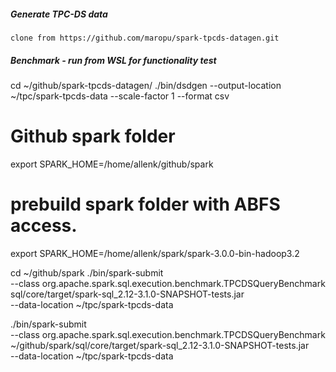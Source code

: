##### Generate TPC-DS data

    clone from https://github.com/maropu/spark-tpcds-datagen.git

##### Benchmark - run from WSL for functionality test

cd ~/github/spark-tpcds-datagen/
./bin/dsdgen --output-location ~/tpc/spark-tpcds-data --scale-factor 1 --format csv

# Github spark folder
export SPARK_HOME=/home/allenk/github/spark
# prebuild spark folder with ABFS access.
export SPARK_HOME=/home/allenk/spark/spark-3.0.0-bin-hadoop3.2

cd ~/github/spark
./bin/spark-submit \
    --class org.apache.spark.sql.execution.benchmark.TPCDSQueryBenchmark \
    sql/core/target/spark-sql_2.12-3.1.0-SNAPSHOT-tests.jar \
    --data-location ~/tpc/spark-tpcds-data

./bin/spark-submit \
    --class org.apache.spark.sql.execution.benchmark.TPCDSQueryBenchmark \
    ~/github/spark/sql/core/target/spark-sql_2.12-3.1.0-SNAPSHOT-tests.jar \
    --data-location ~/tpc/spark-tpcds-data
